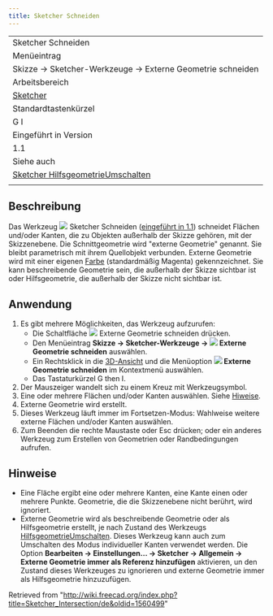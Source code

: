 ```yaml
---
title: Sketcher Schneiden
---
```


|                                                                                                       |
| ----------------------------------------------------------------------------------------------------- |
| Sketcher Schneiden                                                                                    |
| Menüeintrag                                                                                           |
| Skizze → Sketcher-Werkzeuge → Externe Geometrie schneiden                                             |
| Arbeitsbereich                                                                                        |
| [Sketcher](/Sketcher_Workbench/de "Sketcher Workbench/de")                                            |
| Standardtastenkürzel                                                                                  |
| G I                                                                                                   |
| Eingeführt in Version                                                                                 |
| 1.1                                                                                                   |
| Siehe auch                                                                                            |
| [Sketcher HilfsgeometrieUmschalten](/Sketcher_ToggleConstruction/de "Sketcher ToggleConstruction/de") |
|                                                                                                       |

## Beschreibung

Das Werkzeug ![](/images/Sketcher_Intersection.svg) Sketcher Schneiden ([eingeführt in 1.1](/Release_notes_1.1/de "Release notes 1.1/de")) schneidet Flächen und/oder Kanten, die zu Objekten außerhalb der Skizze gehören, mit der Skizzenebene. Die Schnittgeometrie wird "externe Geometrie" genannt. Sie bleibt parametrisch mit ihrem Quellobjekt verbunden. Externe Geometrie wird mit einer eigenen [Farbe](/Sketcher_Preferences/de#Darstellung "Sketcher Preferences/de") (standardmäßig Magenta) gekennzeichnet. Sie kann beschreibende Geometrie sein, die außerhalb der Skizze sichtbar ist oder Hilfsgeometrie, die außerhalb der Skizze nicht sichtbar ist.

## Anwendung

1. Es gibt mehrere Möglichkeiten, das Werkzeug aufzurufen:
   - Die Schaltfläche ![](/images/Sketcher_Intersection.svg) Externe Geometrie schneiden drücken.
   - Den Menüeintrag **Skizze → Sketcher-Werkzeuge → ![](/images/Sketcher_Intersection.svg) Externe Geometrie schneiden** auswählen.
   - Ein Rechtsklick in die [3D-Ansicht](/3D_view/de "3D view/de") und die Menüoption **![](/images/Sketcher_Intersection.svg) Externe Geometrie schneiden** im Kontextmenü auswählen.
   - Das Tastaturkürzel G then I.
2. Der Mauszeiger wandelt sich zu einem Kreuz mit Werkzeugsymbol.
3. Eine oder mehrere Flächen und/oder Kanten auswählen. Siehe [Hiweise](#Hinweise).
4. Externe Geometrie wird erstellt.
5. Dieses Werkzeug läuft immer im Fortsetzen-Modus: Wahlweise weitere externe Flächen und/oder Kanten auswählen.
6. Zum Beenden die rechte Maustaste oder Esc drücken; oder ein anderes Werkzeug zum Erstellen von Geometrien oder Randbedingungen aufrufen.

## Hinweise

- Eine Fläche ergibt eine oder mehrere Kanten, eine Kante einen oder mehrere Punkte. Geometrie, die die Skizzenebene nicht berührt, wird ignoriert.
- Externe Geometrie wird als beschreibende Geometrie oder als Hilfsgeometrie erstellt, je nach Zustand des Werkzeugs [HilfsgeometrieUmschalten](/Sketcher_ToggleConstruction/de "Sketcher ToggleConstruction/de"). Dieses Werkzeug kann auch zum Umschalten des Modus individueller Kanten verwendet werden. Die Option **Bearbeiten → Einstellungen... → Sketcher → Allgemein → Externe Geometrie immer als Referenz hinzufügen** aktivieren, un den Zustand dieses Werkzeuges zu ignorieren und externe Geometrie immer als Hilfsgeometrie hinzuzufügen.

Retrieved from "<http://wiki.freecad.org/index.php?title=Sketcher_Intersection/de&oldid=1560499>"
